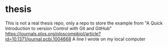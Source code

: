 # thesis
This is not a real thesis repo, only a repo to store the example from "A Quick Introduction to version Control with Git and GitHub" https://journals.plos.org/ploscompbiol/article?id=10.1371/journal.pcbi.1004668
A line I wrote on my local computer
